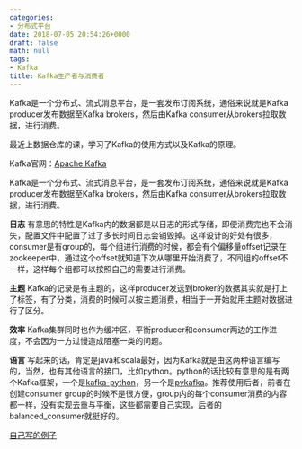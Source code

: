 ```yaml
---
categories:
- 分布式平台
date: 2018-07-05 20:54:26+0000
draft: false
math: null
tags:
- Kafka
title: Kafka生产者与消费者
---
```

Kafka是一个分布式、流式消息平台，是一套发布订阅系统，通俗来说就是Kafka producer发布数据至Kafka brokers，然后由Kafka consumer从brokers拉取数据，进行消费。
<!--more-->
最近上数据仓库的课，学习了Kafka的使用方式以及Kafka的原理。

Kafka官网：[Apache Kafka](http://kafka.apache.org/)

Kafka是一个分布式、流式消息平台，是一套发布订阅系统，通俗来说就是Kafka producer发布数据至Kafka brokers，然后由Kafka consumer从brokers拉取数据，进行消费。

**日志**
有意思的特性是Kafka内的数据都是以日志的形式存储，即便消费完也不会消失，配置文件中配置了过了多长时间日志会销毁掉。这样设计的好处有很多，consumer是有group的，每个组进行消费的时候，都会有个偏移量offset记录在zookeeper中，通过这个offset就知道下次从哪里开始消费了，不同组的offset不一样，这样每个组都可以按照自己的需要进行消费。

**主题**
Kafka的记录是有主题的，这样producer发送到broker的数据其实就是打上了标签，有了分类，消费的时候可以按主题消费，相当于一开始就用主题对数据进行了区分。

**效率**
Kafka集群同时也作为缓冲区，平衡producer和consumer两边的工作进度，不会因为一方过慢造成阻塞一类的问题。

**语言**
写起来的话，肯定是java和scala最好，因为Kafka就是由这两种语言编写的，当然，也有其他语言的接口，比如python。python的话比较有意思的是有两个Kafka框架，一个是[kafka-python](https://kafka-python.readthedocs.io/en/master/index.html)，另一个是[pykafka](http://pykafka.readthedocs.io/en/latest/#)。推荐使用后者，前者在创建consumer group的时候不是很方便，group内的每个consumer消费的内容都一样，没有实现去重与平衡，这些都需要自己实现，后者的balanced_consumer就挺好的。

[自己写的例子](https://github.com/Davidham3/pykafka_examples)